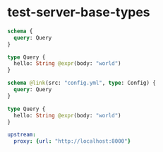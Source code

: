 # test-server-base-types

```graphql @config
schema {
  query: Query
}

type Query {
  hello: String @expr(body: "world")
}
```

```graphql @config
schema @link(src: "config.yml", type: Config) {
  query: Query
}

type Query {
  hello: String @expr(body: "world")
}
```

```yml @file:config.yml
upstream:
  proxy: {url: "http://localhost:8000"}
```
